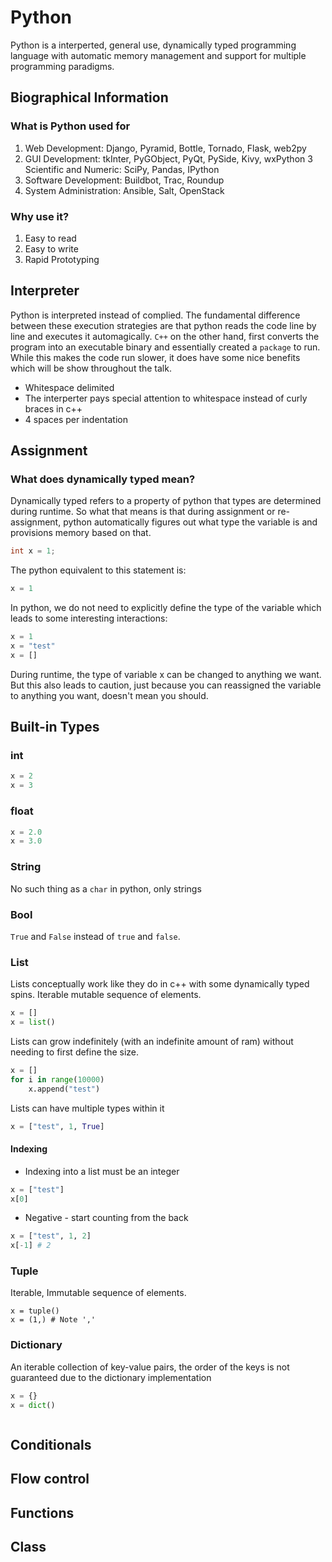 # Python
Python is a interperted, general use, dynamically typed programming language
with automatic memory management and support for multiple programming
paradigms.

## Biographical Information
### What is Python used for
1. Web Development: Django, Pyramid, Bottle, Tornado, Flask, web2py
2. GUI Development: tkInter, PyGObject, PyQt, PySide, Kivy, wxPython
3  Scientific and Numeric: SciPy, Pandas, IPython
4. Software Development: Buildbot, Trac, Roundup
5. System Administration: Ansible, Salt, OpenStack

### Why use it?
1. Easy to read
2. Easy to write
3. Rapid Prototyping

## Interpreter
Python is interpreted instead of complied. The fundamental difference between
these execution strategies are that python reads the code line by line and
executes it automagically. `C++` on the other hand, first converts the program
into an executable binary and essentially created a `package` to run. While
this makes the code run slower, it does have some nice benefits which will be
show throughout the talk.

+ Whitespace delimited
+ The interperter pays special attention to whitespace instead of curly braces
  in c++
+ 4 spaces per indentation


## Assignment
### What does dynamically typed mean?
Dynamically typed refers to a property of python that types are determined
during runtime. So what that means is that during assignment or re-assignment,
python automatically figures out what type the variable is and provisions
memory based on that.
```c
int x = 1;
```
The python equivalent to this statement is:
```python
x = 1
```
In python, we do not need to explicitly define the type of the variable which
leads to some interesting interactions:
```python
x = 1
x = "test"
x = []
```
During runtime, the type of variable x can be changed to anything we want.
But this also leads to caution, just because you can reassigned the variable to
anything you want, doesn't mean you should.
## Built-in Types
### int
```python
x = 2
x = 3
```

### float
```python
x = 2.0
x = 3.0
```

### String
No such thing as a `char` in python, only strings

### Bool
`True` and `False` instead of `true` and `false`.

### List
Lists conceptually work like they do in c++ with some dynamically typed spins. 
Iterable mutable sequence of elements.
```python
x = []
x = list()
```
Lists can grow indefinitely (with an indefinite amount of ram) without needing
to first define the size.
```python
x = []
for i in range(10000)
    x.append("test")
```

Lists can have multiple types within it
```python
x = ["test", 1, True]
```
#### Indexing
+ Indexing into a list must be an integer
```python
x = ["test"]
x[0]
```
+ Negative - start counting from the back
```python
x = ["test", 1, 2]
x[-1] # 2
```

### Tuple
Iterable, Immutable sequence of elements.
```
x = tuple()
x = (1,) # Note ','
```

### Dictionary
An iterable collection of key-value pairs, the order of the keys is not
guaranteed due to the dictionary implementation
```python
x = {}
x = dict()
```

```python
```
### 
## Conditionals


## Flow control
## Functions
## Class
